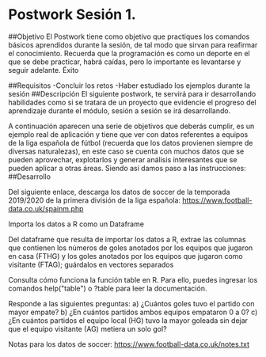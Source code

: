 # Postwork Sesión 1.
##Objetivo
El Postwork tiene como objetivo que practiques los comandos básicos aprendidos durante la sesión, de tal modo que sirvan para reafirmar el conocimiento. Recuerda que la programación es como un deporte en el que se debe practicar, habrá caídas, pero lo importante es levantarse y seguir adelante. Éxito

##Requisitos
-Concluir los retos
-Haber estudiado los ejemplos durante la sesión
##Descripción
El siguiente postwork, te servirá para ir desarrollando habilidades como si se tratara de un proyecto que evidencie el progreso del aprendizaje durante el módulo, sesión a sesión se irá desarrollando.

A continuación aparecen una serie de objetivos que deberás cumplir, es un ejemplo real de aplicación y tiene que ver con datos referentes a equipos de la liga española de fútbol (recuerda que los datos provienen siempre de diversas naturalezas), en este caso se cuenta con muchos datos que se pueden aprovechar, explotarlos y generar análisis interesantes que se pueden aplicar a otras áreas. Siendo así damos paso a las instrucciones:
 ##Desarrollo

Del siguiente enlace, descarga los datos de soccer de la temporada 2019/2020 de la primera división de la liga española: https://www.football-data.co.uk/spainm.php

Importa los datos a R como un Dataframe

Del dataframe que resulta de importar los datos a R, extrae las columnas que contienen los números de goles anotados por los equipos que jugaron en casa (FTHG) y los goles anotados por los equipos que jugaron como visitante (FTAG); guárdalos en vectores separados

Consulta cómo funciona la función table en R. Para ello, puedes ingresar los comandos help("table") o ?table para leer la documentación.

Responde a las siguientes preguntas: a) ¿Cuántos goles tuvo el partido con mayor empate? b) ¿En cuántos partidos ambos equipos empataron 0 a 0? c) ¿En cuántos partidos el equipo local (HG) tuvo la mayor goleada sin dejar que el equipo visitante (AG) metiera un solo gol?

Notas para los datos de soccer: https://www.football-data.co.uk/notes.txt
